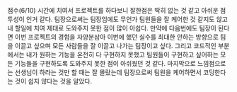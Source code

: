 점수(6/10)
시간에 치여서 프로젝트를 하다보니 잘한점은 딱히 없는 것 같고 아쉬운 점 투성이 인거 같다.
팀장으로써는 팀장임에도 무언가 팀원들을 잘 케어한 것 같지도 않고 내 할일에 치여 제대로 도와주지 못한 점이 많이 아쉽다.
만약에 다음번에도 팀장이 된다면 이번 프로젝트의 경험을 자양분삼아 이번에 했던 실수를 최대한 안하는 방향으로
팀을 이끌고 싶으며 모든 사람들을 잘 이끌고 나가는 팀장이고 싶다. 그리고 코드적인 부분에서는 내가 원하는 기능을 온전히
다 구현하지 못했고 팀원들이 구현하고 싶어하는 모든 기능들을 구현하도록 도와주지 못한 점이 아쉬웠던 것 같다.
마지막으로 느낌점으로는 선생님이 하라는 것만 할 때는 잘 몰랐는데 팀장으로써 팀원을 케어하면서 코딩한다는 것이
쉽지 않다는 것을 알았다. 

